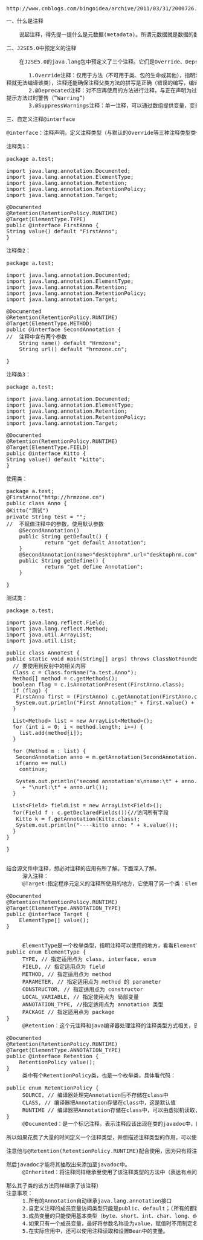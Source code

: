 <pre class="prettyprint lang-js linenums">http://www.cnblogs.com/bingoidea/archive/2011/03/31/2000726.html
</pre>
<pre class="prettyprint lang-js linenums">一、什么是注释 

    说起注释，得先提一提什么是元数据(metadata)。所谓元数据就是数据的数据。也就是说，元数据是描述数据的。就象数据表中的字段一样，每个字段描述了这个字段下的数据的含义。而J2SE5.0中提供的注释就是java源代码的元数据，也就是说注释是描述java源代码的。在J2SE5.0中可以自定义注释。使用时在@后面跟注释的名字。 
                                                                                    
二、J2SE5.0中预定义的注释 

    在J2SE5.0的java.lang包中预定义了三个注释。它们是Override、Deprecated和SuppressWarnings。下面分别解释它们的含义。 

       1.Override注释：仅用于方法（不可用于类、包的生命或其他），指明注释的方法将覆盖超类中的方法（如果覆盖父类的方法而没有注 
释就无法编译该类），注释还能确保注释父类方法的拼写是正确（错误的编写，编译器不认为是子类的新方法，而会报错） 
       2.@Deprecated注释：对不应再使用的方法进行注释，与正在声明为过时的方法放在同一行。使用被     Deprecated注释的方法，编译器会 
提示方法过时警告（”Warring”） 
       3.@SuppressWarnings注释：单一注释，可以通过数组提供变量，变量值指明要阻止的特定类型警告（忽略某些警告）。数组中的变量指明要阻止的警告@SuppressWarnings(value={”unchecked”,”fallthrough”})） 

三、自定义注释@interface 

@interface：注释声明，定义注释类型（与默认的Override等三种注释类型类似)。请看下面实例： 

注释类1： 

package a.test; 

import java.lang.annotation.Documented; 
import java.lang.annotation.ElementType; 
import java.lang.annotation.Retention; 
import java.lang.annotation.RetentionPolicy; 
import java.lang.annotation.Target; 

@Documented 
@Retention(RetentionPolicy.RUNTIME) 
@Target(ElementType.TYPE) 
public @interface FirstAnno { 
String value() default "FirstAnno"; 
} 

注释类2： 

package a.test; 

import java.lang.annotation.Documented; 
import java.lang.annotation.ElementType; 
import java.lang.annotation.Retention; 
import java.lang.annotation.RetentionPolicy; 
import java.lang.annotation.Target; 

@Documented 
@Retention(RetentionPolicy.RUNTIME) 
@Target(ElementType.METHOD) 
public @interface SecondAnnotation { 
//  注释中含有两个参数 
    String name() default "Hrmzone"; 
    String url() default "hrmzone.cn"; 

} 

注释类3： 

package a.test; 

import java.lang.annotation.Documented; 
import java.lang.annotation.ElementType; 
import java.lang.annotation.Retention; 
import java.lang.annotation.RetentionPolicy; 
import java.lang.annotation.Target; 

@Documented 
@Retention(RetentionPolicy.RUNTIME) 
@Target(ElementType.FIELD) 
public @interface Kitto { 
String value() default "kitto"; 
} 

使用类： 

package a.test; 
@FirstAnno("http://hrmzone.cn") 
public class Anno { 
@Kitto("测试") 
private String test = ""; 
//  不赋值注释中的参数，使用默认参数 
    @SecondAnnotation() 
    public String getDefault() { 
            return "get default Annotation"; 
    } 
    @SecondAnnotation(name="desktophrm",url="desktophrm.com") 
    public String getDefine() { 
            return "get define Annotation"; 
    } 

} 

测试类： 

package a.test; 

import java.lang.reflect.Field; 
import java.lang.reflect.Method; 
import java.util.ArrayList; 
import java.util.List; 

public class AnnoTest { 
public static void main(String[] args) throws ClassNotFoundException { 
  // 要使用到反射中的相关内容 
  Class c = Class.forName("a.test.Anno"); 
  Method[] method = c.getMethods(); 
  boolean flag = c.isAnnotationPresent(FirstAnno.class); 
  if (flag) { 
   FirstAnno first = (FirstAnno) c.getAnnotation(FirstAnno.class); 
   System.out.println("First Annotation:" + first.value() + "\n"); 
  } 

  List&lt;Method&gt; list = new ArrayList&lt;Method&gt;(); 
  for (int i = 0; i &lt; method.length; i++) { 
    list.add(method[i]); 
  } 

  for (Method m : list) { 
   SecondAnnotation anno = m.getAnnotation(SecondAnnotation.class); 
   if(anno == null) 
    continue; 
   
   System.out.println("second annotation's\nname:\t" + anno.name() 
     + "\nurl:\t" + anno.url()); 
  } 
  
  List&lt;Field&gt; fieldList = new ArrayList&lt;Field&gt;(); 
  for(Field f : c.getDeclaredFields()){//访问所有字段 
   Kitto k = f.getAnnotation(Kitto.class); 
   System.out.println("----kitto anno: " + k.value()); 
  } 
} 

} 


结合源文件中注释，想必对注释的应用有所了解。下面深入了解。 
     深入注释： 
     @Target:指定程序元定义的注释所使用的地方，它使用了另一个类：ElementType，是一个枚举类定义了注释类型可以应用到不同的程序元素以免使用者误用。看看java.lang.annotation 下的源代码： 

@Documented  
@Retention(RetentionPolicy.RUNTIME)  
@Target(ElementType.ANNOTATION_TYPE)  
public @interface Target {  
    ElementType[] value();  
} 


     ElementType是一个枚举类型，指明注释可以使用的地方，看看ElementType类： 
public enum ElementType {  
     TYPE, // 指定适用点为 class, interface, enum  
     FIELD, // 指定适用点为 field  
     METHOD, // 指定适用点为 method  
     PARAMETER, // 指定适用点为 method 的 parameter  
     CONSTRUCTOR, // 指定适用点为 constructor  
     LOCAL_VARIABLE, // 指定使用点为 局部变量  
     ANNOTATION_TYPE, //指定适用点为 annotation 类型  
     PACKAGE // 指定适用点为 package  
} 
     @Retention：这个元注释和java编译器处理注释的注释类型方式相关，告诉编译器在处理自定义注释类型的几种不同的选择，需要使用RetentionPolicy枚举类。此枚举类只有一个成员变量，可以不用指明成名名称而赋值，看Retention的源代码： 

@Documented  
@Retention(RetentionPolicy.RUNTIME)  
@Target(ElementType.ANNOTATION_TYPE)  
public @interface Retention {  
    RetentionPolicy value();  
} 
     类中有个RetentionPolicy类，也是一个枚举类，具体看代码： 

public enum RetentionPolicy {  
     SOURCE, // 编译器处理完Annotation后不存储在class中  
     CLASS, // 编译器把Annotation存储在class中，这是默认值  
     RUNTIME // 编译器把Annotation存储在class中，可以由虚拟机读取,反射需要  
} 
     @Documented：是一个标记注释，表示注释应该出现在类的javadoc中，因为在默认情况下注释时不包括在javadoc中的。 

所以如果花费了大量的时间定义一个注释类型，并想描述注释类型的作用，可以使用它。 

注意他与@Retention(RetentionPolicy.RUNTIME)配合使用，因为只有将注释保留在编译后的类文件中由虚拟机加载， 

然后javadoc才能将其抽取出来添加至javadoc中。 
     @Inherited：将注释同样继承至使用了该注释类型的方法中（表达有点问题，就是如果一个方法使用了的注释用了@inherited， 

那么其子类的该方法同样继承了该注释） 
注意事项： 
     1.所有的Annotation自动继承java.lang.annotation接口 
     2.自定义注释的成员变量访问类型只能是public、default；(所有的都能访问，源作者没用到函数：getDeclaredFields而已) 
     3.成员变量的只能使用基本类型（byte、short、int、char、long、double、float、boolean和String、Enum、Class、annotations以及该类型的数据）(没有限制，大家可以修改测试一下，就清楚) 
     4.如果只有一个成员变量，最好将参数名称设为value，赋值时不用制定名称而直接赋值 
     5.在实际应用中，还可以使用注释读取和设置Bean中的变量。 </pre>